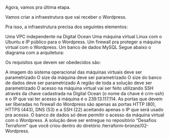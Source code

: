 Agora, vamos pra última etapa.

Vamos criar a infraestrutura que vai receber o Wordpress.

Pra isso, a infraestrutura precisa dos seguintes elementos:

Uma VPC independente na Digital Ocean
Uma máquina virtual Linux com o Ubuntu e IP público para o Wordpress.
Um firewall pra proteger a máquina virtual com o Wordpress.
Um banco de dados MySQL
Segue abaixo o diagrama com a arquitetura:



Os requisitos que devem ser obedecidos são:

A imagem do sistema operacional das máquinas virtuais deve ser parametrizado
O size da máquina deve ser parametrizado
O size do banco de dados deve ser parametrizado
A região de toda a solução deve ser parametrizado
O acesso na máquina virtual vai ser feito utilizando SSH através da chave cadastrada na Digital Ocean (o nome da chave é crm-ssh) e o IP que vai ter acesso à máquina é o 239.13.117.114.
As portas que devem ser liberadas no firewall do Wordpress são apenas as portas HTTP (80), HTTPS (443), DNS (53) e a SSH (22) aceitando apenas o IP que será usado pra acesso.
O banco de dados só deve permitir o acesso da máquina virtual com o Wordpress.
A solução deve ser entregue no repositório “Desafios Terraform” que você criou dentro do diretório /terraform-bronze/02-Wordpress.